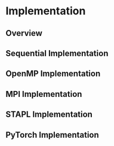 # Implementation

## Overview

## Sequential Implementation

## OpenMP Implementation

## MPI Implementation

## STAPL Implementation

## PyTorch Implementation
